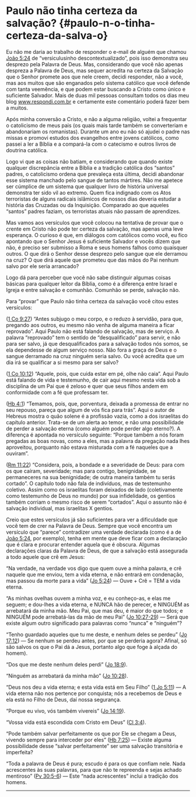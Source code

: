 # Paulo não tinha certeza da salvação? {#paulo-n-o-tinha-certeza-da-salva-o}

Eu não me daria ao trabalho de responder o e-mail de alguém que chamou [João 5:24](http://bibliaonline.com.br/acf/jo/5/24) de “versiculusinho descontextualizado”, pois isso demonstra seu desprezo pela Palavra de Deus. Mas, considerando que você não apenas despreza a Palavra de Deus, mas sequer acredita na certeza da Salvação que o Senhor promete aos que nele creem, decidi responder, não a você, mas aos muitos que são enganados pelo sistema católico que você defende com tanta veemência, e que podem estar buscando a Cristo como único e suficiente Salvador. Mais de duas mil pessoas consultam todos os dias meu blog www.respondi.com.br e certamente este comentário poderá fazer bem a muitos.

Após minha conversão a Cristo, e não a alguma religião, voltei a frequentar o catolicismo de meus pais (os quais mais tarde também se converteriam e abandonariam os romanistas). Durante um ano eu não só ajudei o padre nas missas e promovi estudos dos evangelhos entre jovens católicos, como passei a ler a Bíblia e a compará-la com o catecismo e outros livros de doutrina católica.

Logo vi que as coisas não batiam, e considerando que quando existe qualquer discrepância entre a Bíblia e a tradição católica dos “santos” padres, o catolicismo ordena que prevaleça esta última, decidi abandonar esse sistema manchado pelo sangue de tantos mártires. Não me apetece ser cúmplice de um sistema que qualquer livro de história universal demonstra ter sido vil ao extremo. Quem fica indignado com os Atos terroristas de alguns radicais islâmicos de nossos dias deveria estudar a história das Cruzadas ou da Inquisição. Comparado ao que aqueles “santos” padres faziam, os terroristas atuais não passam de aprendizes.

Mas vamos aos versículos que você colocou na tentativa de provar que o crente em Cristo não pode ter certeza da salvação, mas apenas uma leve esperança. O curioso é que, em diálogos com católicos como você, eu fico apontando que o Senhor Jesus é suficiente Salvador e vocês dizem que não, é preciso ser submisso a Roma e seus homens falhos como quaisquer outros. O que dirá o Senhor desse desprezo pelo sangue que ele derramou na cruz? O que dirá aquele que prometeu que das mãos do Pai nenhum salvo por ele seria arrancado?

Logo dá para perceber que você não sabe distinguir algumas coisas básicas para qualquer leitor da Bíblia, como é a diferença entre Israel e Igreja e entre salvação e comunhão. Comunhão se perde, salvação não.

Para “provar” que Paulo não tinha certeza da salvação você citou estes versículos:

([1 Co 9:27](http://bibliaonline.com.br/acf/1co/9/27)) “Antes subjugo o meu corpo, e o reduzo à servidão, para que, pregando aos outros, eu mesmo não venha de alguma maneira a ficar reprovado”. Aqui Paulo não está falando de salvação, mas de serviço. A palavra “reprovado” tem o sentido de “desqualificado” para servir, e não para ser salvo, já que desqualificados para a salvação todos nós somos, se ela dependesse de algum serviço nosso. Não fora a graça de Deus e o sangue derramado na cruz ninguém seria salvo. Ou você acredita que um dia irá se qualificar a si mesmo para ser salvo?

([1 Co 10:12](http://bibliaonline.com.br/acf/1co/10/12)) “Aquele, pois, que cuida estar em pé, olhe não caia”. Aqui Paulo está falando de vida e testemunho, de cair aqui mesmo nesta vida sob a disciplina de um Pai que é zeloso e quer que seus filhos andem em conformidade com a fé que professam ter.

([Hb 4:1](http://bibliaonline.com.br/acf/hb/4/1)) “Temamos, pois, que, porventura, deixada a promessa de entrar no seu repouso, pareça que algum de vós fica para trás”. Aqui o autor de Hebreus mostra o quão solene é a profissão vazia, como a dos israelitas do capítulo anterior. Trata-se de um alerta ao temor, e não uma possibilidade de perder a salvação eterna (como alguém pode perder algo eterno?). A diferença é apontada no versículo seguinte: “Porque também a nós foram pregadas as boas novas, como a eles, mas a palavra da pregação nada lhes aproveitou, porquanto não estava misturada com a fé naqueles que a ouviram”.

([Rm 11:22](http://bibliaonline.com.br/acf/rm/11/22)) “Considera, pois, a bondade e a severidade de Deus: para com os que caíram, severidade; mas para contigo, benignidade, se permaneceres na sua benignidade; de outra maneira também tu serás cortado”. O capítulo todo não fala de indivíduos, mas de testemunho coletivo. Assim como os israelitas foram deixados de lado (coletivamente como testemunho de Deus no mundo) por sua infidelidade, os gentios também corriam o mesmo risco de serem “cortados”. Aqui o assunto não é salvação individual, mas israelitas X gentios.

Creio que estes versículos já são suficientes para ver a dificuldade que você tem de crer na Palavra de Deus. Sempre que você encontra um versículo que “parece” contradizer uma verdade declarada (como é a de [João 5:24](http://bibliaonline.com.br/acf/jo/5/24), por exemplo), tenha em mente que deve ficar com a declaração que é clara e procurar entender aquela que é obscura. Algumas declarações claras da Palavra de Deus, de que a salvação está assegurada a todo aquele que crê em Jesus:

“Na verdade, na verdade vos digo que quem ouve a minha palavra, e crê naquele que me enviou, tem a vida eterna, e não entrará em condenação, mas passou da morte para a vida” ([Jo 5:24](http://bibliaonline.com.br/acf/jo/5/24)) — Ouve + Crê = TEM a vida eterna.

“As minhas ovelhas ouvem a minha voz, e eu conheço-as, e elas me seguem; e dou-lhes a vida eterna, e NUNCA hão de perecer, e NINGUÉM as arrebatará da minha mão. Meu Pai, que mas deu, é maior do que todos; e NINGUÉM pode arrebatá-las da mão de meu Pai” ([Jo 10:27-29](http://bibliaonline.com.br/acf/jo/10/27-29)) — Será que existe algum outro significado para palavras como “nunca” e “ninguém”?

“Tenho guardado aqueles que tu me deste, e nenhum deles se perdeu” ([Jo 17:12](http://bibliaonline.com.br/acf/jo/17/12)) — Se nenhum se perdeu antes, por que se perderia agora? Afinal, só são salvos os que o Pai dá a Jesus, portanto algo que foge à alçada do homem).

“Dos que me deste nenhum deles perdi” ([Jo 18:9](http://bibliaonline.com.br/acf/jo/18/9)).

“Ninguém as arrebatará da minha mão” ([Jo 10:28](http://bibliaonline.com.br/acf/jo/10/28)).

“Deus nos deu a vida eterna; e esta vida está em Seu Filho” ([1 Jo 5:11](http://bibliaonline.com.br/acf/1jo/5/11)) — A vida eterna não nos pertence por conquista; nós a recebemos de Deus e ela está no Filho de Deus, daí nossa segurança.

“Porque eu vivo, vós também vivereis” ([Jo 14:19](http://bibliaonline.com.br/acf/jo/14/19)).

“Vossa vida está escondida com Cristo em Deus” ([Cl 3:4](http://bibliaonline.com.br/acf/cl/3/4)).

“Pode também salvar perfeitamente os que por Ele se chegam a Deus, vivendo sempre para interceder por eles” ([Hb 7:25](http://bibliaonline.com.br/acf/hb/7/25)) — Existe alguma possibilidade desse “salvar perfeitamente” ser uma salvação transitória e imperfeita?

“Toda a palavra de Deus é pura; escudo é para os que confiam nele. Nada acrescentes às suas palavras, para que não te repreenda e sejas achado mentiroso” ([Pv 30:5-6](http://bibliaonline.com.br/acf/pv/30/5-6)) — Este “nada acrescentes” inclui a tradição dos homens.

*****